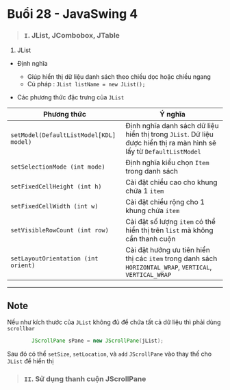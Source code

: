 # Buổi 28 - JavaSwing 4

> ### `I`. JList, JCombobox, JTable

1. JList
- Định nghĩa 
    + Giúp hiển thị dữ liệu danh sách theo chiều dọc hoặc chiều ngang
    + Cú pháp : `JList listName = new JList();`

- Các phương thức đặc trưng của `JList`

<table>
    <thead>
        <tr>  
            <th> Phương thức
            <th> Ý nghĩa
    <tbody>            
        <tr>
            <td> <code>setModel(DefaultListModel[KDL] model)</code>
            <td> Định nghĩa danh sách dữ liệu hiển thị trong 
            <code>JList</code>. Dữ liệu được hiển thị ra màn hình sẽ lấy từ <code>DefaultListModel</code>
        <tr>
            <td> <code>setSelectionMode (int mode)</code> 
            <td> Định nghĩa kiểu chọn <code>Item</code> trong danh sách
        <tr>
            <td> <code>setFixedCellHeight (int h)</code>
            <td> Cài đặt chiều cao cho khung chứa 1 <code>item</code>
        <tr>
            <td> <code>setFixedCellWidth (int w)</code> 
            <td> Cài đặt chiều rộng cho 1 khung chứa <code>item</code>
        <tr>
            <td> <code>setVisibleRowCount (int row)</code>
            <td> Cài đặt số lượng <code>item</code> có thể hiển thị trên 
            <code>list</code> mà không cần thanh cuộn
        <tr>
            <td> <code>setLayoutOrientation (int orient)</code>
            <td> Cài đặt hướng ưu tiên hiển thị các <code>item</code> 
            trong danh sách 
            <code>HORIZONTAL_WRAP</code>,
            <code>VERTICAL</code>,
            <code>VERTICAL_WRAP</code>
</table>

---

## Note 

Nếu như kích thước của <code>JList</code> không đủ để chứa tất cả dữ liệu thì phải dùng <code>scrollbar</code> 
```java
        JScrollPane sPane = new JScrollPane(jList);
```

Sau đó có thể `setSize`, `setLocation`, và `add` `JScrollPane` vào thay thế cho `JList` để hiển thị

> ### `II`. Sử dụng thanh cuộn JScrollPane

